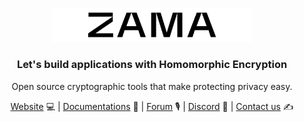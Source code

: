 <p align="center">
  <a href="https://www.zama.ai">
    <img src="https://github.com/zama-ai/.github/blob/main/_static/ZAMA_logo.png"  width="318px" alt="Zama logo">
  </a>
</p>
<h3 align="center">Let's build applications with Homomorphic Encryption</h3>
<p align="center">Open source cryptographic tools that make protecting privacy easy.</p>

<p align="center">
  <a href="https://zama.ai"> Website</a> 💻 | <a href="https://docs.zama.ai"> Documentations</a> 📓 | <a href="https://community.zama.ai">Forum</a> 🎙 | <a href="https://discord.fhe.org"> Discord</a> 💬 | <a href="https://zama.ai/company#contact-us"> Contact us</a> ✍️
</p>
